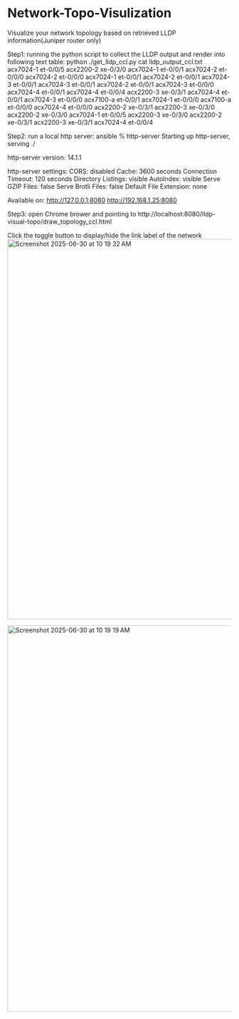 # Network-Topo-Visulization
Visualize your network topology based on retrieved LLDP information(Juniper router only)

Step1: running the python script to collect the LLDP output and render into following text table:
python ./get_lldp_ccl.py
cat lldp_output_ccl.txt
acx7024-1 et-0/0/5 acx2200-2 xe-0/3/0
acx7024-1 et-0/0/1 acx7024-2 et-0/0/0
acx7024-2 et-0/0/0 acx7024-1 et-0/0/1
acx7024-2 et-0/0/1 acx7024-3 et-0/0/1
acx7024-3 et-0/0/1 acx7024-2 et-0/0/1
acx7024-3 et-0/0/0 acx7024-4 et-0/0/1
acx7024-4 et-0/0/4 acx2200-3 xe-0/3/1
acx7024-4 et-0/0/1 acx7024-3 et-0/0/0
acx7100-a et-0/0/1 acx7024-1 et-0/0/0
acx7100-a et-0/0/0 acx7024-4 et-0/0/0
acx2200-2 xe-0/3/1 acx2200-3 xe-0/3/0
acx2200-2 xe-0/3/0 acx7024-1 et-0/0/5
acx2200-3 xe-0/3/0 acx2200-2 xe-0/3/1
acx2200-3 xe-0/3/1 acx7024-4 et-0/0/4

Step2: run a local http server:
 ansible % http-server 
Starting up http-server, serving ./

http-server version: 14.1.1

http-server settings: 
CORS: disabled
Cache: 3600 seconds
Connection Timeout: 120 seconds
Directory Listings: visible
AutoIndex: visible
Serve GZIP Files: false
Serve Brotli Files: false
Default File Extension: none

Available on:
  http://127.0.0.1:8080
  http://192.168.1.25:8080

Step3: open Chrome brower and pointing to http://localhost:8080/lldp-visual-topo/draw_topology_ccl.html

Click the toggle button to display/hide the link label of the network
<img width="854" alt="Screenshot 2025-06-30 at 10 19 32 AM" src="https://github.com/user-attachments/assets/3933e4d8-5c93-4f7e-9538-45a39fde8b0f" />

<img width="868" alt="Screenshot 2025-06-30 at 10 19 19 AM" src="https://github.com/user-attachments/assets/a9e25540-7ca1-4a34-86f6-2f6367aa21da" />



